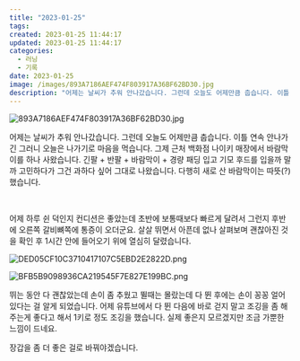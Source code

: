 ```yaml
---
title: "2023-01-25"
tags:
created: 2023-01-25 11:44:17
updated: 2023-01-25 11:44:17
categories:
  - 러닝
  - 기록
date: 2023-01-25
image: /images/893A7186AEF474F803917A36BF62BD30.jpg
description: "어제는 날씨가 추워 안나갔습니다. 그런데 오늘도 어제만큼 춥습니다. 이틀 연속 안나가긴 그러니 오늘은 나가기로 마음을 먹습니다. 그제 근처 백화점 나이키 매장에서 바람막이를 하나 사왔습니다. 긴팔 + 반팔 + 바람막이 + 경량 패딩 입고 기모 후드를 입을까 말까 고민하다가 그건 과하다 "
---
```


![893A7186AEF474F803917A36BF62BD30.jpg](/images/893A7186AEF474F803917A36BF62BD30.jpg)
 
 

어제는 날씨가 추워 안나갔습니다. 그런데 오늘도 어제만큼 춥습니다. 이틀 연속 안나가긴 그러니 오늘은 나가기로 마음을 먹습니다. 그제 근처 백화점 나이키 매장에서 바람막이를 하나 사왔습니다. 긴팔 + 반팔 + 바람막이 + 경량 패딩 입고 기모 후드를 입을까 말까 고민하다가 그건 과하다 싶어 그대로 나왔습니다. 다행히 새로 산 바람막이는 따뜻(?)했습니다.

 

어제 하루 쉰 덕인지 컨디션은 좋았는데 초반에 보통때보다 빠르게 달려서 그런지 후반에 오른쪽 갈비뼈쪽에 통증이 오더군요. 살살 뛰면서 아픈데 없나 살펴보며 괜찮아진 것을 확인 후 1시간 안에 들어오기 위에 열심히 달렸습니다.

 
 ![DED05CF10C3710417107C5EBD2E2822D.png](/images/DED05CF10C3710417107C5EBD2E2822D.png)
 
 

 
 ![BFB5B9098936CA219545F7E827E199BC.png](/images/BFB5B9098936CA219545F7E827E199BC.png)
 
 

뛰는 동안 다 괜찮았는데 손이 좀 추웠고 뛸때는 몰랐는데 다 뛴 후에는 손이 꽁꽁 얼어 있다는 걸 알게 되었습니다. 어제 유튜브에서 다 뛴 다음에 바로 걷지 말고 조깅을 좀 해주는게 좋다고 해서 1키로 정도 조깅을 했습니다. 실제 좋은지 모르겠지만 조금 가뿐한 느낌이 드네요.

장갑을 좀 더 좋은 걸로 바꿔야겠습니다.
